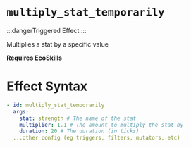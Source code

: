 # `multiply_stat_temporarily`
:::dangerTriggered Effect
:::

Multiplies a stat by a specific value

**Requires EcoSkills**

# Effect Syntax
```yaml
- id: multiply_stat_temporarily
  args:
    stat: strength # The name of the stat
    multiplier: 1.1 # The amount to multiply the stat by
    duration: 20 # The duration (in ticks)
  ...other config (eg triggers, filters, mutators, etc)
```
